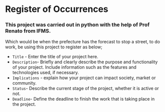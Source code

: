 # Register of Occurrences

<h3>This project was carried out in python with the help of Prof Renato from IFMS.</h3>


Which would be when the prefecture has the forecast to stop a street, to do work, be using this project to register as below;

- `Title` - Enter the title of your project here.
- `Description`- Briefly and clearly describe the purpose and functionality of your project. Include information such as the features and technologies used, if necessary.
- `Implications` - explain how your project can impact society, market or community.
- `Status`- Describe the current stage of the project, whether it is active or not.
- `Deadline`- Define the deadline to finish the work that is taking place in the project.
